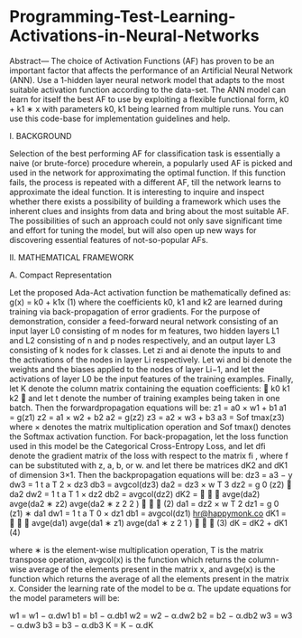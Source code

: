 # Programming-Test-Learning-Activations-in-Neural-Networks

Abstract—
The choice of Activation Functions (AF) has proven
to be an important factor that affects the performance of an
Artificial Neural Network (ANN). Use a 1-hidden layer neural
network model that adapts to the most suitable activation
function according to the data-set. The ANN model can learn for
itself the best AF to use by exploiting a flexible functional form,
k0 + k1 ∗ x with parameters k0, k1 being learned from multiple
runs. You can use this code-base for implementation guidelines
and help.

I. BACKGROUND

Selection of the best performing AF for classification task
is essentially a naive (or brute-force) procedure wherein, a
popularly used AF is picked and used in the network for
approximating the optimal function. If this function fails, the
process is repeated with a different AF, till the network learns
to approximate the ideal function. It is interesting to inquire
and inspect whether there exists a possibility of building a
framework which uses the inherent clues and insights from
data and bring about the most suitable AF. The possibilities
of such an approach could not only save significant time and
effort for tuning the model, but will also open up new ways
for discovering essential features of not-so-popular AFs.

II. MATHEMATICAL FRAMEWORK

A. Compact Representation

Let the proposed Ada-Act activation function be mathematically defined as:
g(x) = k0 + k1x (1)
where the coefficients k0, k1 and k2 are learned during training
via back-propagation of error gradients.
For the purpose of demonstration, consider a feed-forward
neural network consisting of an input layer L0 consisting
of m nodes for m features, two hidden layers L1 and L2
consisting of n and p nodes respectively, and an output
layer L3 consisting of k nodes for k classes. Let zi and
ai denote the inputs to and the activations of the nodes in
layer Li respectively. Let wi and bi denote the weights and
the biases applied to the nodes of layer Li−1, and let the
activations of layer L0 be the input features of the training
examples. Finally, let K denote the column matrix containing
the equation coefficients: 
k0
k1
k2

and let t denote the number of
training examples being taken in one batch. Then the forwardpropagation equations will be:
z1 = a0 × w1 + b1
a1 = g(z1)
z2 = a1 × w2 + b2
a2 = g(z2)
z3 = a2 × w3 + b3
a3 = Sof tmax(z3)
where × denotes the matrix multiplication operation and
Sof tmax() denotes the Softmax activation function.
For back-propagation, let the loss function used in this
model be the Categorical Cross-Entropy Loss, and let dfi
denote the gradient matrix of the loss with respect to the matrix
fi
, where f can be substituted with z, a, b, or w. and let there
be matrices dK2 and dK1 of dimension 3×1. Then the backpropagation equations will be:
dz3 = a3 − y
dw3 =
1
t
a
T
2 × dz3
db3 = avgcol(dz3)
da2 = dz3 × w
T
3
dz2 = g
0
(z2) ∗ da2
dw2 =
1
t
a
T
1 × dz2
db2 = avgcol(dz2)
dK2 =



avge(da2)
avge(da2 ∗ z2)
avge(da2 ∗ z
2
2
)


 (2)
da1 = dz2 × w
T
2
dz1 = g
0
(z1) ∗ da1
dw1 =
1
t
a
T
0 × dz1
db1 = avgcol(dz1)
hr@happymonk.co
dK1 =



avge(da1)
avge(da1 ∗ z1)
avge(da1 ∗ z
2
1
)


 (3)
dK = dK2 + dK1 (4)

where ∗ is the element-wise multiplication operation, T is the
matrix transpose operation, avgcol(x) is the function which
returns the column-wise average of the elements present in
the matrix x, and avge(x) is the function which returns the
average of all the elements present in the matrix x.
Consider the learning rate of the model to be α. The update
equations for the model parameters will be:

w1 = w1 − α.dw1
b1 = b1 − α.db1
w2 = w2 − α.dw2
b2 = b2 − α.db2
w3 = w3 − α.dw3
b3 = b3 − α.db3
K = K − α.dK
